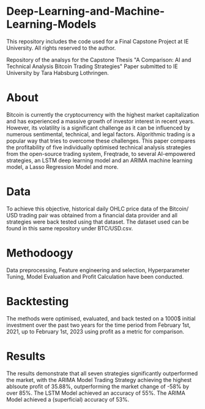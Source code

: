 # Deep-Learning-and-Machine-Learning-Models
This repository includes the code used for a Final Capstone Project at IE University. All rights reserved to the author.

Repository of the analsys for the Capstone Thesis "A Comparison: AI and Technical Analysis Bitcoin Trading Strategies"
Paper submitted to IE University by Tara Habsburg Lothringen.

# About
Bitcoin is currently the cryptocurrency with the highest market capitalization and has experienced a massive growth of investor interest in recent years. However, its volatility is a significant challenge as it can be influenced by numerous sentimental, technical, and legal factors. Algorithmic trading is a popular way that tries to overcome these challenges. This paper compares the profitability of five individually optimised technical analysis strategies from the open-source trading system, Freqtrade, to several AI-empowered strategies, an LSTM deep learning model and an ARIMA machine learning model, a Lasso Regression Model and more. 

# Data
To achieve this objective, historical daily OHLC price data of the Bitcoin/ USD trading pair was obtained from a financial data provider and all strategies were back tested using that dataset. The dataset used can be found in this same repository under BTC/USD.csv.

# Methodoogy
Data preprocessing, Feature engineering and selection, Hyperparameter Tuning, Model Evaluation and Profit Calculation have been conducted.

# Backtesting
The methods were optimised, evaluated, and back tested on a 1000$ initial investment over the past two years for the time period from February 1st, 2021, up to February 1st, 2023 using profit as a metric for comparison. 

# Results
The results demonstrate that all seven strategies significantly outperformed the market, with the ARIMA Model Trading Strategy achieving the highest ablsoute profit of 35.88%, outperforming the market change of -58% by over 85%.
The LSTM Model achieved an accuracy of 55%.
The ARIMA Model achieved a (superficial) accuracy of 53%.
